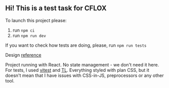 ## Hi! This is a test task for CFLOX

To launch this project please:
1) run `npm ci`
2) run `npm run dev`

If you want to check how tests are doing, please, run `npm run tests`

Design [reference](https://dribbble.com/shots/19973856-Unit-Converter-Figma-Plugin#)

Project running with React. No state management - we don't need it here. For 
tests, I used [vitest](https://vitest.dev/) and [TL](https://testing-library.com/). 
Everything styled with plan CSS, but it doesn't mean that I have issues
with CSS-in-JS, preprocessors or any other tool.
